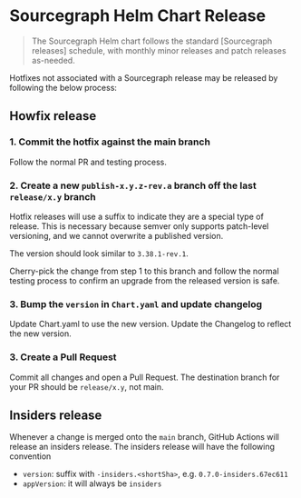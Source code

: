 # Sourcegraph Helm Chart Release

> The Sourcegraph Helm chart follows the standard [Sourcegraph releases] schedule, with monthly minor releases and patch releases as-needed.

Hotfixes not associated with a Sourcegraph release may be released by following the below process:

## Howfix release

### 1. Commit the hotfix against the main branch

Follow the normal PR and testing process.

### 2. Create a new `publish-x.y.z-rev.a` branch off the last `release/x.y` branch

Hotfix releases will use a suffix to indicate they are a special type of release. This is necessary because semver only supports patch-level versioning, and we cannot overwrite a published version.

The version should look similar to `3.38.1-rev.1`.

Cherry-pick the change from step 1 to this branch and follow the normal testing process to confirm an upgrade from the released version is safe.

### 3. Bump the `version` in `Chart.yaml` and update changelog

Update Chart.yaml to use the new version. Update the Changelog to reflect the new version.

### 3. Create a Pull Request

Commit all changes and open a Pull Request. The destination branch for your PR should be `release/x.y`, not main.

## Insiders release

Whenever a change is merged onto the `main` branch, GitHub Actions will release an insiders release. The insiders release will have the following convention

- `version`: suffix with `-insiders.<shortSha>`, e.g. `0.7.0-insiders.67ec611`
- `appVersion`: it will always be `insiders`

[semver]: https://semver.org/
[sourcegraph release]: https://handbook.sourcegraph.com/departments/product-engineering/engineering/process/releases/
[helm-docs]: https://github.com/norwoodj/helm-docs
